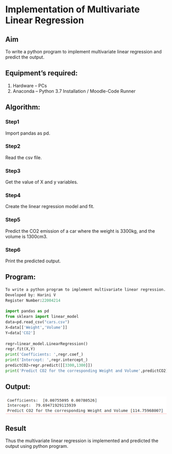 # Implementation of Multivariate Linear Regression
## Aim
To write a python program to implement multivariate linear regression and predict the output.
## Equipment’s required:
1.	Hardware – PCs
2.	Anaconda – Python 3.7 Installation / Moodle-Code Runner
## Algorithm:
### Step1
Import pandas as pd.

### Step2
Read the csv file.

### Step3
Get the value of X and y variables.

### Step4
Create the linear regression model and fit.

### Step5
Predict the CO2 emission of a car where the weight is 3300kg, and the volume is 1300cm3.

### Step6
Print the predicted output.


## Program:
```python
To write a python program to implement multivariate linear regression.
Developed by: Harini V
Register Number:22004214

import pandas as pd
from sklearn import linear_model
data=pd.read_csv("cars.csv")
X=data[['Weight','Volume']]
Y=data['CO2']

regr=linear_model.LinearRegression()
regr.fit(X,Y)
print('Coefficients: ',regr.coef_)
print('Intercept: ',regr.intercept_)
predictCO2=regr.predict([[3300,1300]])
print('Predict CO2 for the corresponding Weight and Volume',predictCO2)

```
## Output:
![OUTPUT](/ouput.png)

## Result
Thus the multivariate linear regression is implemented and predicted the output using python program.